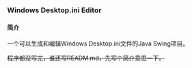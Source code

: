### Windows Desktop.ini Editor

#### 简介

一个可以生成和编辑Windows Desktop.ini文件的Java Swing项目。

~~程序都没写完，谁还写READM.md，先写个简介意思一下。~~